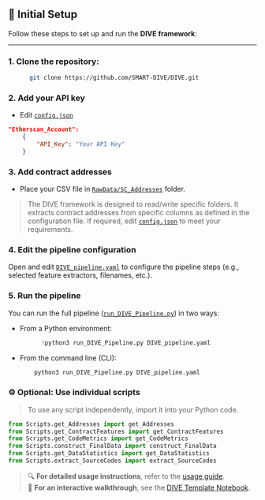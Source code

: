 ## 🔧 Initial Setup

Follow these steps to set up and run the **DIVE framework**:

---

### 1. **Clone the repository:**
```bash
      git clone https://github.com/SMART-DIVE/DIVE.git
```

### 2. **Add your API key**
* Edit [`config.json`](https://github.com/SMART-DIVE/DIVE/blob/main/config.json)
```json
"Etherscan_Account": 
    {
        "API_Key": "Your API Key"
    }
```

### 3. **Add contract addresses**
* Place your CSV file in [`RawData/SC_Addresses`](https://github.com/SMART-DIVE/DIVE/tree/main/RawData/SC_Addresses) folder.

> The DIVE framework is designed to read/write specific folders. It extracts contract addresses from specific columns as defined in the configuration file. If required, edit [`config.json`](https://github.com/SMART-DIVE/DIVE/blob/main/config.json) to meet your requirements.

### 4. **Edit the pipeline configuration**
Open and edit [`DIVE_pipeline.yaml`](https://github.com/SMART-DIVE/DIVE/blob/main/DIVE_pipeline.yaml) to configure the pipeline steps (e.g., selected feature extractors, filenames, etc.).

### 5. **Run the pipeline**
You can run the full pipeline ([`run_DIVE_Pipeline.py`](https://github.com/SMART-DIVE/DIVE/blob/main/run_DIVE_Pipeline.py)) in two ways:
- From a Python environment:
  ```Python
        !python3 run_DIVE_Pipeline.py DIVE_pipeline.yaml
  ```
- From the command line (CLI):
  ```bash
      python3 run_DIVE_Pipeline.py DIVE_pipeline.yaml
  ```
### ⚙️ **Optional: Use individual scripts**
> To use any script independently, import it into your Python code.
```python
from Scripts.get_Addresses import get_Addresses
from Scripts.get_ContractFeatures import get_ContractFeatures
from Scripts.get_CodeMetrics import get_CodeMetrics
from Scripts.construct_FinalData import construct_FinalData
from Scripts.get_DataStatistics import get_DataStatistics
from Scripts.extract_SourceCodes import extract_SourceCodes
```
> 🔍 **For detailed usage instructions**, refer to the [usage guide](https://github.com/SMART-DIVE/DIVE/blob/main/Docs/usage.md).  
> 📓 **For an interactive walkthrough**, see the [DIVE Template Notebook](https://github.com/SMART-DIVE/DIVE/blob/main/DIVE.ipynb).
